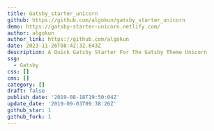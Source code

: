 ```yaml
---
title: Gatsby_starter_unicorn
github: https://github.com/algokun/gatsby_starter_unicorn
demo: https://gatsby-starter-unicorn.netlify.com/
author: algokun
author_link: https://github.com/algokun
date: 2023-11-26T08:42:32.643Z
description: A Quick Gatsby Starter For The Gatsby Theme Unicorn
ssg:
  - Gatsby
css: []
cms: []
category: []
draft: false
publish_date: '2019-08-18T19:50:04Z'
update_date: '2019-09-03T09:38:26Z'
github_star: 1
github_fork: 1
---
```

